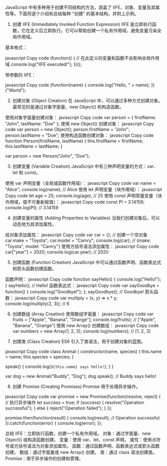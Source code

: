 JavaScript 中有多种用于创建不同结构的方法，涵盖了 IIFE、对象、变量及其属性等。下面将逐个介绍和总结每种 "创建" 的基本结构，并附上示例。

1. 创建 IIFE (Immediately Invoked Function Expression)
IIFE 是立即执行函数，它在定义后立即执行。它可以帮助创建一个私有作用域，避免变量污染全局作用域。

基本格式：

javascript
Copy code
(function() {
  // 在此定义的变量和函数不会影响全局作用域
  console.log("IIFE executed!");
})();

带参数的 IIFE：

javascript
Copy code
(function(name) {
  console.log("Hello, " + name);
})("World");




2. 创建对象 (Object Creation)
在 JavaScript 中，可以通过多种方式创建对象。最常见的是通过对象字面量、new Object() 和构造函数。

使用对象字面量创建对象：
javascript
Copy code
var person = {
  firstName: "John",
  lastName: "Doe"
};
使用 new Object() 创建对象：
javascript
Copy code
var person = new Object();
person.firstName = "John";
person.lastName = "Doe";
使用构造函数创建对象：
javascript
Copy code
function Person(firstName, lastName) {
  this.firstName = firstName;
  this.lastName = lastName;
}

var person = new Person("John", "Doe");


3. 创建变量 (Variable Creation)
JavaScript 中有三种声明变量的方式：var、let 和 const。

使用 var 声明变量（全局或函数作用域）：
javascript
Copy code
var name = "Alice";
console.log(name); // Alice
使用 let 声明变量（块作用域）：
javascript
Copy code
let age = 25;
console.log(age); // 25
使用 const 声明常量变量（块作用域，值不可重新赋值）：
javascript
Copy code
const PI = 3.14159;
console.log(PI); // 3.14159






4. 创建变量的属性 (Adding Properties to Variables)
当我们创建对象后，可以动态地为其添加属性。

给对象添加属性：
javascript
Copy code
var car = {}; // 创建一个空对象
car.make = "Toyota";
car.model = "Camry";
console.log(car); // {make: "Toyota", model: "Camry"}
使用方括号语法添加属性：
javascript
Copy code
car["year"] = 2020;
console.log(car.year); // 2020




5. 创建函数 (Function Creation)
JavaScript 中可以通过函数声明、函数表达式和箭头函数创建函数。

函数声明：
javascript
Copy code
function sayHello() {
  console.log("Hello!");
}
sayHello(); // Hello!
函数表达式：
javascript
Copy code
var sayGoodbye = function() {
  console.log("Goodbye!");
};
sayGoodbye(); // Goodbye!
箭头函数：
javascript
Copy code
var multiply = (x, y) => x * y;
console.log(multiply(2, 3)); // 6






6. 创建数组 (Array Creation)
使用数组字面量：
javascript
Copy code
var fruits = ["Apple", "Banana", "Orange"];
console.log(fruits); // ["Apple", "Banana", "Orange"]
使用 new Array() 创建数组：
javascript
Copy code
var numbers = new Array(1, 2, 3);
console.log(numbers); // [1, 2, 3]




7. 创建类 (Class Creation)
ES6 引入了类语法，用于创建对象的蓝图。

javascript
Copy code
class Animal {
  constructor(name, species) {
    this.name = name;
    this.species = species;
  }

  speak() {
    console.log(`${this.name} says hello!`);
  }
}

var dog = new Animal("Buddy", "Dog");
dog.speak(); // Buddy says hello!




8. 创建 Promise (Creating Promises)
Promise 用于处理异步操作。

javascript
Copy code
var promise = new Promise(function(resolve, reject) {
  // 执行异步操作
  let success = true;
  if (success) {
    resolve("Operation successful");
  } else {
    reject("Operation failed");
  }
});

promise.then(function(result) {
  console.log(result); // Operation successful
}).catch(function(error) {
  console.log(error);
});




总结
IIFE：立即执行函数，创建一个私有作用域。
对象：通过字面量、new Object() 或构造函数创建。
变量：使用 var、let、const 声明。
属性：使用点符号或方括号语法为对象添加属性。
函数：通过函数声明、函数表达式或箭头函数创建。
数组：通过字面量或 new Array() 创建。
类：通过 class 语法创建类。
Promise：用于异步操作的创建和管理。